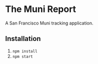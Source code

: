 # The Muni Report

A San Francisco Muni tracking application.

## Installation

1. `npm install`
2. `npm start`
